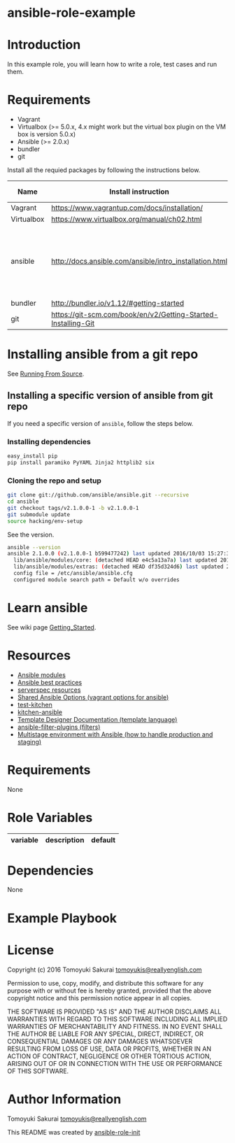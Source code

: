 # ansible-role-example

# Introduction

In this example role, you will learn how to write a role, test cases and run them.

# Requirements

* Vagrant
* Virtualbox (>= 5.0.x, 4.x might work but the virtual box plugin on the VM box is version 5.0.x)
* Ansible (>= 2.0.x)
* bundler
* git

Install all the requied packages by following the instructions below.

| Name | Install instruction | Confirmed version |
|------|---------------------|-------------------|
| Vagrant | https://www.vagrantup.com/docs/installation/ | 1.8.5 |
| Virtualbox | https://www.virtualbox.org/manual/ch02.html | 5.0.14 |
| ansible | http://docs.ansible.com/ansible/intro_installation.html | 2.1.0.0 (versions, 2.1.2.0 later, have a critical bug see [issue17770](https://github.com/ansible/ansible/issues/17770) )  |
| bundler | http://bundler.io/v1.12/#getting-started | 1.12.5 |
| git | https://git-scm.com/book/en/v2/Getting-Started-Installing-Git | 2.5.0 |

# Installing ansible from a git repo

See [Running From Source](http://docs.ansible.com/ansible/intro_installation.html#running-from-source).

## Installing a specific version of ansible from git repo

If you need a specific version of `ansible`, follow the steps below.

### Installing dependencies

```sh
easy_install pip
pip install paramiko PyYAML Jinja2 httplib2 six
```

### Cloning the repo and setup

```sh
git clone git://github.com/ansible/ansible.git --recursive
cd ansible
git checkout tags/v2.1.0.0-1 -b v2.1.0.0-1
git submodule update
source hacking/env-setup
```

See the version.

```sh
ansible --version
ansible 2.1.0.0 (v2.1.0.0-1 b599477242) last updated 2016/10/03 15:27:32 (GMT +900)
  lib/ansible/modules/core: (detached HEAD e4c5a13a7a) last updated 2016/10/03 15:21:51 (GMT +900)
  lib/ansible/modules/extras: (detached HEAD df35d324d6) last updated 2016/10/03 15:22:41 (GMT +900)
  config file = /etc/ansible/ansible.cfg
  configured module search path = Default w/o overrides
```

# Learn ansible

See wiki page [Getting_Started](../../wiki/Getting_Started).

Resources
=========

* [Ansible modules](http://docs.ansible.com/ansible/modules_by_category.html)
* [Ansible best practices](http://docs.ansible.com/ansible/playbooks_best_practices.html)
* [serverspec resources](http://serverspec.org/resource_types.html)
* [Shared Ansible Options (vagrant options for ansible)](https://www.vagrantup.com/docs/provisioning/ansible_common.html#verbose)
* [test-kitchen](https://github.com/test-kitchen/test-kitchen)
* [kitchen-ansible](https://github.com/neillturner/kitchen-ansible)
* [Template Designer Documentation (template language)](http://jinja.pocoo.org/docs/dev/templates/)
* [ansible-filter-plugins (filters)](https://github.com/lxhunter/ansible-filter-plugins)
* [Multistage environment with Ansible (how to handle production and staging)](http://rosstuck.com/multistage-environments-with-ansible/)
# Requirements

None

# Role Variables

| variable | description | default |
|----------|-------------|---------|


# Dependencies

None

# Example Playbook


# License

Copyright (c) 2016 Tomoyuki Sakurai <tomoyukis@reallyenglish.com>

Permission to use, copy, modify, and distribute this software for any
purpose with or without fee is hereby granted, provided that the above
copyright notice and this permission notice appear in all copies.

THE SOFTWARE IS PROVIDED "AS IS" AND THE AUTHOR DISCLAIMS ALL WARRANTIES
WITH REGARD TO THIS SOFTWARE INCLUDING ALL IMPLIED WARRANTIES OF
MERCHANTABILITY AND FITNESS. IN NO EVENT SHALL THE AUTHOR BE LIABLE FOR
ANY SPECIAL, DIRECT, INDIRECT, OR CONSEQUENTIAL DAMAGES OR ANY DAMAGES
WHATSOEVER RESULTING FROM LOSS OF USE, DATA OR PROFITS, WHETHER IN AN
ACTION OF CONTRACT, NEGLIGENCE OR OTHER TORTIOUS ACTION, ARISING OUT OF
OR IN CONNECTION WITH THE USE OR PERFORMANCE OF THIS SOFTWARE.

# Author Information

Tomoyuki Sakurai <tomoyukis@reallyenglish.com>

This README was created by [ansible-role-init](https://gist.github.com/trombik/d01e280f02c78618429e334d8e4995c0)
